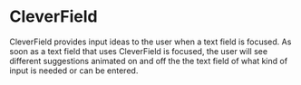 # CleverField
CleverField provides input ideas to the user when a text field is focused. As soon as a text field that uses CleverField is focused, the user will see different suggestions animated on and off the the text field of what kind of input is needed or can be entered. 

